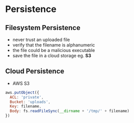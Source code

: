 # Persistence

## Filesystem Persistence

- never trust an uploaded file
- verify that the filename is alphanumeric
- the file could be a malicious executable
- save the file in a cloud storage eg. **S3**

## Cloud Persistence

- AWS S3

```js
aws.putObject({
  ACL: 'private',
  Bucket: 'uploads',
  Key: filename,
  Body: fs.readFileSync(__dirname + '/tmp/' + filename)
})
```

